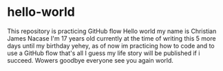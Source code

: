 # hello-world
This repository is practicing GitHub flow
Hello world my name is Christian James Nacase I'm 17 years old currently at the time of writing this 5 more days until my birthday yehey, as of now im practicing how to code and to use a GitHub flow that's all I guess my life story will be published if i succeed. Wowers goodbye everyone see you again world.
